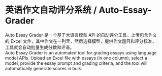 # 英语作文自动评分系统 / Auto-Essay-Grader
Auto Essay Grader 是一个基于大语言模型 API 的自动评分工具。上传包含作文的 Excel 文件，其中作文在一列里，然后选择模型，提供作文题目和评分标准，工具就会自动批量生成分数和评语。  
Auto Essay Grader is an automated tool for grading essays using language model APIs. Upload an Excel file with essays (in one column), select a model, provide the essay prompt and grading criteria, and the tool will automatically generate scores in bulk.

